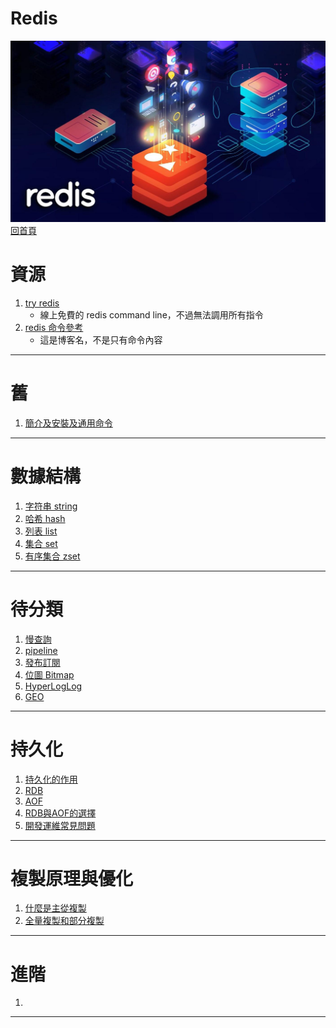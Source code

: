 Redis
===
![](./hero.jpg)
[回首頁](https://github.com/frank575/nn/)

# 資源

1. [try redis](https://try.redis.io/)
   * 線上免費的 redis command line，不過無法調用所有指令
2. [redis 命令參考](http://redisdoc.com/index.html)
   * 這是博客名，不是只有命令內容

---

# 舊 

1. [簡介及安裝及通用命令](./mds/舊/簡介及安裝及通用命令.md)

---

# 數據結構

1. [字符串 string](./mds/數據結構/字符串string.md)
2. [哈希 hash](./mds/數據結構/哈希hash.md)
3. [列表 list](./mds/數據結構/列表list.md)
4. [集合 set](./mds/數據結構/集合set.md)
5. [有序集合 zset](./mds/數據結構/有序集合zset.md)

---

# 待分類

1. [慢查詢](./mds/待分類/慢查詢.md)
2. [pipeline](./mds/待分類/pipeline.md)
3. [發布訂閱](./mds/待分類/發布訂閱.md)
4. [位圖 Bitmap](./mds/待分類/位圖bitmap.md)
5. [HyperLogLog](./mds/待分類/HyperLogLog.md)
6. [GEO](./mds/待分類/GEO.md)

---

# 持久化

1. [持久化的作用](./mds/持久化/持久化的作用.md)
2. [RDB](./mds/持久化/RDB.md)
3. [AOF](./mds/持久化/AOF.md)
4. [RDB與AOF的選擇](./mds/持久化/RDB與AOF的選擇.md)
5. [開發運維常見問題](./mds/持久化/開發運維常見問題.md)

---

# 複製原理與優化

1. [什麼是主從複製](./mds/複製原理與優化/什麼是主從複製.md)
2. [全量複製和部分複製](./mds/複製原理與優化/全量複製和部分複製.md)

---

# 進階

1. []()

---
